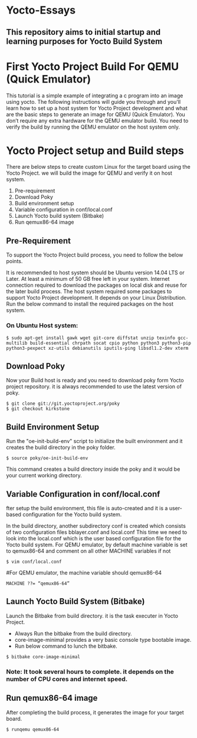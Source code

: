 # Yocto-Essays

## This repository aims to  initial startup and learning purposes for  Yocto Build System 

# First Yocto Project Build For QEMU (Quick Emulator)  

This tutorial is a simple example of integrating a c program into an image using yocto.
The following instructions will guide you through  and you'll  learn how to set up a host system for Yocto Project development and what are the basic steps to generate an image for QEMU (Quick Emulator).
You don’t require any extra hardware for the QEMU emulator build. You need to verify the build by running the QEMU emulator on the host system only.


# Yocto Project setup and Build steps
There are below steps to create custom Linux for the target board using the Yocto Project. we will build the image for QEMU and verify it on host system.


1. Pre-requirement
2. Download Poky
3. Build environment setup
4. Variable configuration in conf/local.conf
5. Launch Yocto build system (Bitbake)
6. Run qemux86-64 image


## Pre-Requirement
To support the Yocto Project build process, you need to follow the below points.

It is recommended to host system should be Ubuntu version 14.04 LTS or Later.
At least a minimum of 50 GB free left in your system.
Internet connection required to download the packages on local disk and reuse for the later build process.
The host system required some packages to support Yocto Project development. It depends on your Linux Distribution.
Run the below command to install the required packages on the host system.

### On Ubuntu Host system: 
```
$ sudo apt-get install gawk wget git-core diffstat unzip texinfo gcc-multilib build-essential chrpath socat cpio python python3 python3-pip python3-pexpect xz-utils debianutils iputils-ping libsdl1.2-dev xterm
```

## Download Poky
Now your Build host is ready and you need to download poky form Yocto project repository. it is always recommended to use the latest version of poky.
```
$ git clone git://git.yoctoproject.org/poky
$ git checkout kirkstone 
```

## Build Environment Setup 

Run the "oe-init-build-env" script to initialize the built environment and it creates the build directory in the poky folder.
```
$ source poky/oe-init-build-env
```

This command creates a build directory inside the poky and it would be your current working directory.


## Variable Configuration in conf/local.conf

fter setup the build environment, this file is auto-created and it is a user-based configuration for the Yocto build system.

In the build directory, another subdirectory conf is created which consists of two configuration files bblayer.conf and local.conf 
This time we need to look into the local.conf which is the user based configuration file for the Yocto build system.
For QEMU emulator, by default machine variable is set to qemux86-64 and comment on all other MACHINE variables if not

```
$ vim conf/local.conf
```

#For QEMU emulator, the machine variable should qemux86-64
```
MACHINE ??= “qemux86-64”
```


## Launch Yocto Build System (Bitbake)

Launch the Bitbake from build directory. it is the task executer in Yocto Project.

* Always Run the bitbake from the build directory. 
* core-image-minimal provides a very basic console type bootable image.
* Run below command to lunch the bitbake.

```
$ bitbake core-image-minimal
```
### Note: It took several hours to complete. it depends on the number of CPU cores and internet speed. 


## Run qemux86-64 image

After completing the build process, it generates the image for your target board.

```
$ runqemu qemux86-64 
```
